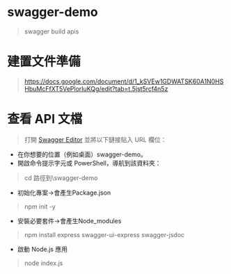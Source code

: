 # swagger-demo
> swagger build apis
# 建置文件準備
> https://docs.google.com/document/d/1_kSVEw1GDWATSK60A1N0HSHbuMcFfXT5VePlorIuKQg/edit?tab=t.5jst5rcf4n5z

# 查看 API 文檔
> 打開 [Swagger Editor](https://editor.swagger.io/) 並將以下鏈接貼入 URL 欄位：

- 在你想要的位置（例如桌面）swagger-demo。
- 開啟命令提示字元或 PowerShell，導航到該資料夾：
> cd 路徑到\swagger-demo
- 初始化專案->會產生Package.json
> npm init -y
- 安裝必要套件->會產生Node_modules
> npm install express swagger-ui-express swagger-jsdoc
- 啟動 Node.js 應用
> node index.js

